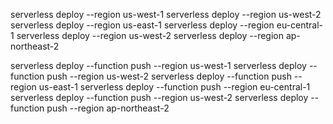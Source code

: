 serverless deploy --region us-west-1
serverless deploy --region us-west-2
serverless deploy --region us-east-1
serverless deploy --region eu-central-1
serverless deploy --region us-west-2
serverless deploy --region ap-northeast-2

serverless deploy --function push --region us-west-1
serverless deploy --function push --region us-west-2
serverless deploy --function push --region us-east-1
serverless deploy --function push --region eu-central-1
serverless deploy --function push --region us-west-2
serverless deploy --function push --region ap-northeast-2
